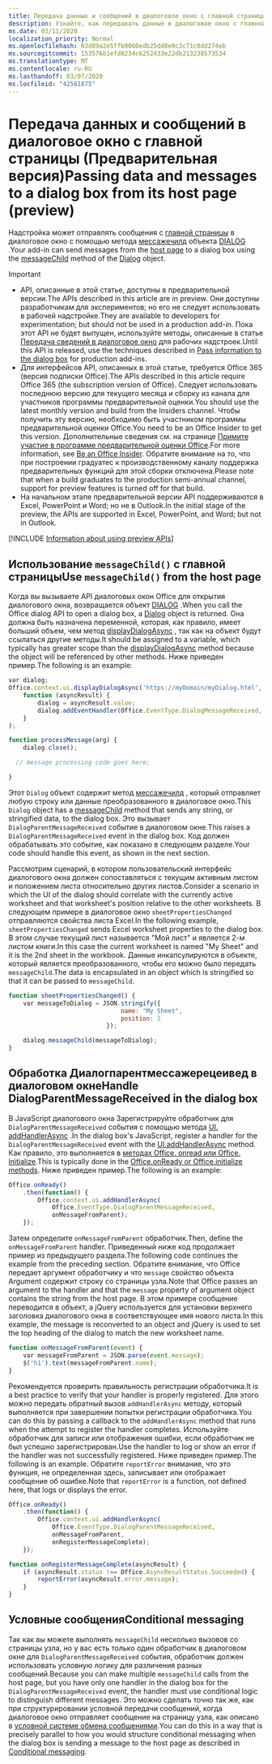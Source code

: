 ```yaml
---
title: Передача данных и сообщений в диалоговое окно с главной страницы
description: Узнайте, как передавать данные в диалоговое окно с главной страницы с помощью API Мессажечилд и Диалогпарентмессажерецеивед.
ms.date: 03/11/2020
localization_priority: Normal
ms.openlocfilehash: 03d89a2e5ffb9060edb25dd8e0c3c71c0dd274eb
ms.sourcegitcommit: 153576b1efd0234c6252433e22db213238573534
ms.translationtype: MT
ms.contentlocale: ru-RU
ms.lasthandoff: 03/07/2020
ms.locfileid: "42561875"
---
```

# <a name="passing-data-and-messages-to-a-dialog-box-from-its-host-page-preview"></a><span data-ttu-id="79ced-103">Передача данных и сообщений в диалоговое окно с главной страницы (Предварительная версия)</span><span class="sxs-lookup"><span data-stu-id="79ced-103">Passing data and messages to a dialog box from its host page (preview)</span></span>

<span data-ttu-id="79ced-104">Надстройка может отправлять сообщения с [главной страницы](dialog-api-in-office-add-ins.md#open-a-dialog-box-from-a-host-page) в диалоговое окно с помощью метода [мессажечилд](/javascript/api/office/office.dialog#messagechild-message-) объекта [DIALOG](/javascript/api/office/office.dialog) .</span><span class="sxs-lookup"><span data-stu-id="79ced-104">Your add-in can send messages from the [host page](dialog-api-in-office-add-ins.md#open-a-dialog-box-from-a-host-page) to a dialog box using the [messageChild](/javascript/api/office/office.dialog#messagechild-message-) method of the [Dialog](/javascript/api/office/office.dialog) object.</span></span>

> [!Important]
>
> - <span data-ttu-id="79ced-105">API, описанные в этой статье, доступны в предварительной версии.</span><span class="sxs-lookup"><span data-stu-id="79ced-105">The APIs described in this article are in preview.</span></span> <span data-ttu-id="79ced-106">Они доступны разработчикам для экспериментов; но его не следует использовать в рабочей надстройке.</span><span class="sxs-lookup"><span data-stu-id="79ced-106">They are available to developers for experimentation; but should not be used in a production add-in.</span></span> <span data-ttu-id="79ced-107">Пока этот API не будет выпущен, используйте методы, описанные в статье [Передача сведений в диалоговое окно](dialog-api-in-office-add-ins.md#pass-information-to-the-dialog-box) для рабочих надстроек.</span><span class="sxs-lookup"><span data-stu-id="79ced-107">Until this API is released, use the techniques described in [Pass information to the dialog box](dialog-api-in-office-add-ins.md#pass-information-to-the-dialog-box) for production add-ins.</span></span>
> - <span data-ttu-id="79ced-108">Для интерфейсов API, описанных в этой статье, требуется Office 365 (версия подписки Office).</span><span class="sxs-lookup"><span data-stu-id="79ced-108">The APIs described in this article require Office 365 (the subscription version of Office).</span></span> <span data-ttu-id="79ced-109">Следует использовать последнюю версию для текущего месяца и сборку из канала для участников программы предварительной оценки.</span><span class="sxs-lookup"><span data-stu-id="79ced-109">You should use the latest monthly version and build from the Insiders channel.</span></span> <span data-ttu-id="79ced-110">Чтобы получить эту версию, необходимо быть участником программы предварительной оценки Office.</span><span class="sxs-lookup"><span data-stu-id="79ced-110">You need to be an Office Insider to get this version.</span></span> <span data-ttu-id="79ced-111">Дополнительные сведения см. на странице [Примите участие в программе предварительной оценки Office](https://products.office.com/office-insider?tab=tab-1).</span><span class="sxs-lookup"><span data-stu-id="79ced-111">For more information, see [Be an Office Insider](https://products.office.com/office-insider?tab=tab-1).</span></span> <span data-ttu-id="79ced-112">Обратите внимание на то, что при построении градуатес к производственному каналу поддержка предварительных функций для этой сборки отключена.</span><span class="sxs-lookup"><span data-stu-id="79ced-112">Please note that when a build graduates to the production semi-annual channel, support for preview features is turned off for that build.</span></span>
> - <span data-ttu-id="79ced-113">На начальном этапе предварительной версии API поддерживаются в Excel, PowerPoint и Word; но не в Outlook.</span><span class="sxs-lookup"><span data-stu-id="79ced-113">In the initial stage of the preview, the APIs are supported in Excel, PowerPoint, and Word; but not in Outlook.</span></span>
>
> [!INCLUDE [Information about using preview APIs](../includes/using-preview-apis.md)]

## <a name="use-messagechild-from-the-host-page"></a><span data-ttu-id="79ced-114">Использование `messageChild()` с главной страницы</span><span class="sxs-lookup"><span data-stu-id="79ced-114">Use `messageChild()` from the host page</span></span>

<span data-ttu-id="79ced-115">Когда вы вызываете API диалоговых окон Office для открытия диалогового окна, возвращается объект [DIALOG](/javascript/api/office/office.dialog) .</span><span class="sxs-lookup"><span data-stu-id="79ced-115">When you call the Office dialog API to open a dialog box, a [Dialog](/javascript/api/office/office.dialog) object is returned.</span></span> <span data-ttu-id="79ced-116">Она должна быть назначена переменной, которая, как правило, имеет больший объем, чем метод [displayDialogAsync](/javascript/api/office/office.ui#displaydialogasync-startaddress--callback-) , так как на объект будут ссылаться другие методы.</span><span class="sxs-lookup"><span data-stu-id="79ced-116">It should be assigned to a variable, which typically has greater scope than the [displayDialogAsync](/javascript/api/office/office.ui#displaydialogasync-startaddress--callback-) method because the object will be referenced by other methods.</span></span> <span data-ttu-id="79ced-117">Ниже приведен пример.</span><span class="sxs-lookup"><span data-stu-id="79ced-117">The following is an example:</span></span>

```javascript
var dialog;
Office.context.ui.displayDialogAsync('https://myDomain/myDialog.html',
    function (asyncResult) {
        dialog = asyncResult.value;
        dialog.addEventHandler(Office.EventType.DialogMessageReceived, processMessage);
    }
);

function processMessage(arg) {
    dialog.close();

  // message processing code goes here;

}
```

<span data-ttu-id="79ced-118">Этот `Dialog` объект содержит метод [мессажечилд](/javascript/api/office/office.dialog#messagechild-message-) , который отправляет любую строку или данные преобразованного в диалоговое окно.</span><span class="sxs-lookup"><span data-stu-id="79ced-118">This `Dialog` object has a [messageChild](/javascript/api/office/office.dialog#messagechild-message-) method that sends any string, or stringified data, to the dialog box.</span></span> <span data-ttu-id="79ced-119">Это вызывает `DialogParentMessageReceived` событие в диалоговом окне.</span><span class="sxs-lookup"><span data-stu-id="79ced-119">This raises a `DialogParentMessageReceived` event in the dialog box.</span></span> <span data-ttu-id="79ced-120">Код должен обрабатывать это событие, как показано в следующем разделе.</span><span class="sxs-lookup"><span data-stu-id="79ced-120">Your code should handle this event, as shown in the next section.</span></span>

<span data-ttu-id="79ced-121">Рассмотрим сценарий, в котором пользовательский интерфейс диалогового окна должен сопоставляться с текущим активным листом и положением листа относительно других листов.</span><span class="sxs-lookup"><span data-stu-id="79ced-121">Consider a scenario in which the UI of the dialog should correlate with the currently active worksheet and that worksheet's position relative to the other worksheets.</span></span> <span data-ttu-id="79ced-122">В следующем примере в диалоговое окно `sheetPropertiesChanged` отправляются свойства листа Excel.</span><span class="sxs-lookup"><span data-stu-id="79ced-122">In the following example, `sheetPropertiesChanged` sends Excel worksheet properties to the dialog box.</span></span> <span data-ttu-id="79ced-123">В этом случае текущий лист называется "Мой лист" и является 2-м листом книги.</span><span class="sxs-lookup"><span data-stu-id="79ced-123">In this case the current worksheet is named "My Sheet" and it is the 2nd sheet in the workbook.</span></span> <span data-ttu-id="79ced-124">Данные инкапсулируются в объекте, который является преобразованного, чтобы его можно было передать `messageChild`.</span><span class="sxs-lookup"><span data-stu-id="79ced-124">The data is encapsulated in an object which is stringified so that it can be passed to `messageChild`.</span></span>

```javascript
function sheetPropertiesChanged() {
    var messageToDialog = JSON.stringify({
                               name: "My Sheet",
                               position: 2
                           });

    dialog.messageChild(messageToDialog);
}
```

## <a name="handle-dialogparentmessagereceived-in-the-dialog-box"></a><span data-ttu-id="79ced-125">Обработка Диалогпарентмессажерецеивед в диалоговом окне</span><span class="sxs-lookup"><span data-stu-id="79ced-125">Handle DialogParentMessageReceived in the dialog box</span></span>

<span data-ttu-id="79ced-126">В JavaScript диалогового окна Зарегистрируйте обработчик для `DialogParentMessageReceived` события с помощью метода [UI. addHandlerAsync](/javascript/api/office/office.ui#addhandlerasync-eventtype--handler--options--callback-) .</span><span class="sxs-lookup"><span data-stu-id="79ced-126">In the dialog box's JavaScript, register a handler for the `DialogParentMessageReceived` event with the [UI.addHandlerAsync](/javascript/api/office/office.ui#addhandlerasync-eventtype--handler--options--callback-) method.</span></span> <span data-ttu-id="79ced-127">Как правило, это выполняется в [методах Office. onread или Office. Initialize](initialize-add-in.md).</span><span class="sxs-lookup"><span data-stu-id="79ced-127">This is typically done in the [Office.onReady or Office.initialize methods](initialize-add-in.md).</span></span> <span data-ttu-id="79ced-128">Ниже приведен пример.</span><span class="sxs-lookup"><span data-stu-id="79ced-128">The following is an example:</span></span>

```javascript
Office.onReady()
    .then(function() {
        Office.context.ui.addHandlerAsync(
            Office.EventType.DialogParentMessageReceived,
            onMessageFromParent);
    });
```

<span data-ttu-id="79ced-129">Затем определите `onMessageFromParent` обработчик.</span><span class="sxs-lookup"><span data-stu-id="79ced-129">Then, define the `onMessageFromParent` handler.</span></span> <span data-ttu-id="79ced-130">Приведенный ниже код продолжает пример из предыдущего раздела.</span><span class="sxs-lookup"><span data-stu-id="79ced-130">The following code continues the example from the preceding section.</span></span> <span data-ttu-id="79ced-131">Обратите внимание, что Office передает аргумент обработчику и что `message` свойство объекта Argument содержит строку со страницы узла.</span><span class="sxs-lookup"><span data-stu-id="79ced-131">Note that Office passes an argument to the handler and that the `message` property of argument object contains the string from the host page.</span></span> <span data-ttu-id="79ced-132">В этом примере сообщение переводится в объект, а jQuery используется для установки верхнего заголовка диалогового окна в соответствующее имя нового листа.</span><span class="sxs-lookup"><span data-stu-id="79ced-132">In this example, the message is reconverted to an object and jQuery is used to set the top heading of the dialog to match the new worksheet name.</span></span>

```javascript
function onMessageFromParent(event) {
    var messageFromParent = JSON.parse(event.message);
    $('h1').text(messageFromParent.name);
}
```

<span data-ttu-id="79ced-133">Рекомендуется проверить правильность регистрации обработчика.</span><span class="sxs-lookup"><span data-stu-id="79ced-133">It is a best practice to verify that your handler is properly registered.</span></span> <span data-ttu-id="79ced-134">Для этого можно передать обратный вызов `addHandlerAsync` методу, который выполняется при завершении попытки регистрации обработчика.</span><span class="sxs-lookup"><span data-stu-id="79ced-134">You can do this by passing a callback to the `addHandlerAsync` method that runs when the attempt to register the handler completes.</span></span> <span data-ttu-id="79ced-135">Используйте обработчик для записи или отображения ошибки, если обработчик не был успешно зарегистрирован.</span><span class="sxs-lookup"><span data-stu-id="79ced-135">Use the handler to log or show an error if the handler was not successfully registered.</span></span> <span data-ttu-id="79ced-136">Ниже приведен пример.</span><span class="sxs-lookup"><span data-stu-id="79ced-136">The following is an example.</span></span> <span data-ttu-id="79ced-137">Обратите `reportError` внимание, что это функция, не определенная здесь, записывает или отображает сообщение об ошибке.</span><span class="sxs-lookup"><span data-stu-id="79ced-137">Note that `reportError` is a function, not defined here, that logs or displays the error.</span></span>

```javascript
Office.onReady()
    .then(function() {
        Office.context.ui.addHandlerAsync(
            Office.EventType.DialogParentMessageReceived,
            onMessageFromParent,
            onRegisterMessageComplete);
    });

function onRegisterMessageComplete(asyncResult) {
    if (asyncResult.status !== Office.AsyncResultStatus.Succeeded) {
        reportError(asyncResult.error.message);
    }
}
```

## <a name="conditional-messaging"></a><span data-ttu-id="79ced-138">Условные сообщения</span><span class="sxs-lookup"><span data-stu-id="79ced-138">Conditional messaging</span></span>

<span data-ttu-id="79ced-139">Так как вы можете выполнять `messageChild` несколько вызовов со страницы узла, но у вас есть только один обработчик в диалоговом окне для `DialogParentMessageReceived` события, обработчик должен использовать условную логику для различения разных сообщений.</span><span class="sxs-lookup"><span data-stu-id="79ced-139">Because you can make multiple `messageChild` calls from the host page, but you have only one handler in the dialog box for the `DialogParentMessageReceived` event, the handler must use conditional logic to distinguish different messages.</span></span> <span data-ttu-id="79ced-140">Это можно сделать точно так же, как при структурировании условной передачи сообщений, когда диалоговое окно отправляет сообщение на страницу узла, как описано в [условной системе обмена сообщениями](dialog-api-in-office-add-ins.md#conditional-messaging).</span><span class="sxs-lookup"><span data-stu-id="79ced-140">You can do this in a way that is precisely parallel to how you would structure conditional messaging when the dialog box is sending a message to the host page as described in [Conditional messaging](dialog-api-in-office-add-ins.md#conditional-messaging).</span></span>
